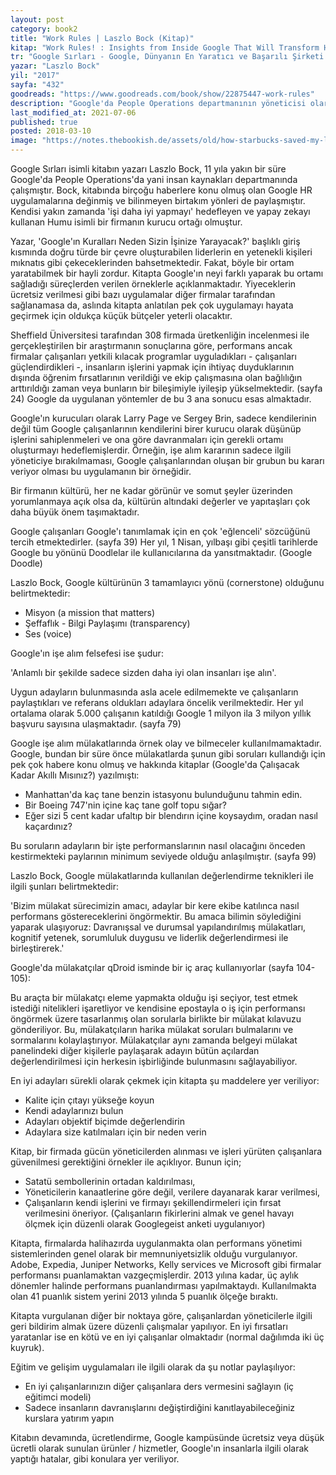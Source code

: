 ```yaml
---
layout: post  
category: book2  
title: "Work Rules | Laszlo Bock (Kitap)"  
kitap: "Work Rules! : Insights from Inside Google That Will Transform How You Live and Lead"  
tr: "Google Sırları - Google, Dünyanın En Yaratıcı ve Başarılı Şirketi Olabilmek İçin Neyi Farklı Yapıyor?"  
yazar: "Laszlo Bock"  
yil: "2017"  
sayfa: "432"  
goodreads: "https://www.goodreads.com/book/show/22875447-work-rules"
description: "Google'da People Operations departmanının yöneticisi olarak çalışan Laszlo Bock, Google'daki İK uygulamalarını anlatıyor."
last_modified_at: 2021-07-06
published: true
posted: 2018-03-10
image: "https://notes.thebookish.de/assets/old/how-starbucks-saved-my-life.jpg/assets/old/work-rules.jpg"
---
```


Google Sırları isimli kitabın yazarı Laszlo Bock, 11 yıla yakın bir süre Google'da People Operations'da yani insan kaynakları departmanında çalışmıştır. Bock, kitabında  birçoğu haberlere konu olmuş olan Google HR uygulamalarına değinmiş ve bilinmeyen birtakım yönleri de paylaşmıştır. Kendisi yakın zamanda 'işi daha iyi yapmayı' hedefleyen ve yapay zekayı kullanan Humu isimli bir firmanın kurucu ortağı olmuştur.  
  
Yazar, 'Google'ın Kuralları Neden Sizin İşinize Yarayacak?' başlıklı giriş kısmında doğru türde bir çevre oluşturabilen liderlerin en yetenekli kişileri mıknatıs gibi çekeceklerinden bahsetmektedir. Fakat, böyle bir ortam yaratabilmek bir hayli zordur. Kitapta Google'ın neyi farklı yaparak bu ortamı sağladığı süreçlerden verilen örneklerle açıklanmaktadır. Yiyeceklerin ücretsiz verilmesi gibi bazı uygulamalar diğer firmalar tarafından sağlanamasa da, aslında kitapta anlatılan pek çok uygulamayı hayata geçirmek için oldukça küçük bütçeler yeterli olacaktır.  
  
Sheffield Üniversitesi tarafından 308 firmada üretkenliğin incelenmesi ile gerçekleştirilen bir araştırmanın sonuçlarına göre, performans ancak firmalar çalışanları yetkili kılacak programlar uyguladıkları - çalışanları güçlendirdikleri -, insanların işlerini yapmak için ihtiyaç duyduklarının dışında öğrenim fırsatlarının verildiği ve ekip çalışmasına olan bağlılığın arttırıldığı zaman veya bunların bir bileşimiyle iyileşip yükselmektedir. (sayfa 24) Google da uygulanan yöntemler de bu 3 ana sonucu esas almaktadır.  
  
Google'ın kurucuları olarak Larry Page ve Sergey Brin, sadece kendilerinin değil tüm Google çalışanlarının kendilerini birer kurucu olarak düşünüp işlerini sahiplenmeleri ve ona göre davranmaları için gerekli ortamı oluşturmayı hedeflemişlerdir. Örneğin, işe alım kararının sadece ilgili yöneticiye bırakılmaması, Google çalışanlarından oluşan bir grubun bu kararı veriyor olması bu uygulamanın bir örneğidir.  
  
Bir firmanın kültürü, her ne kadar görünür ve somut şeyler üzerinden yorumlanmaya açık olsa da, kültürün altındaki değerler ve yapıtaşları çok daha büyük önem taşımaktadır.  
  
Google çalışanları Google'ı tanımlamak için en çok 'eğlenceli' sözcüğünü tercih etmektedirler. (sayfa 39) Her yıl, 1 Nisan, yılbaşı gibi çeşitli tarihlerde Google bu yönünü Doodlelar ile kullanıcılarına da yansıtmaktadır. (Google Doodle)  
  
Laszlo Bock, Google kültürünün 3 tamamlayıcı yönü (cornerstone) olduğunu belirtmektedir:  
- Misyon (a mission that matters)  
- Şeffaflık - Bilgi Paylaşımı (transparency)  
- Ses (voice)  
  
Google'ın işe alım felsefesi ise şudur:  
  
'Anlamlı bir şekilde sadece sizden daha iyi olan insanları işe alın'.  
  
Uygun adayların bulunmasında asla acele edilmemekte ve çalışanların paylaştıkları ve referans oldukları adaylara öncelik verilmektedir. Her yıl ortalama olarak 5.000 çalışanın katıldığı Google 1 milyon ila 3 milyon yıllık başvuru sayısına ulaşmaktadır. (sayfa 79)  
  
Google işe alım mülakatlarında örnek olay ve bilmeceler kullanılmamaktadır. Google, bundan bir süre önce mülakatlarda şunun gibi soruları kullandığı için pek çok habere konu olmuş ve hakkında kitaplar (Google'da Çalışacak Kadar Akıllı Mısınız?) yazılmıştı:  
  
- Manhattan'da kaç tane benzin istasyonu bulunduğunu tahmin edin.  
- Bir Boeing 747'nin içine kaç tane golf topu sığar?  
- Eğer sizi 5 cent kadar ufaltıp bir blendırın içine koysaydım, oradan nasıl kaçardınız?  
  
Bu soruların adayların bir işte performanslarının nasıl olacağını önceden kestirmekteki paylarının minimum seviyede olduğu anlaşılmıştır. (sayfa 99)  
  
Laszlo Bock, Google mülakatlarında kullanılan değerlendirme teknikleri ile ilgili şunları belirtmektedir:  
  
'Bizim mülakat sürecimizin amacı, adaylar bir kere ekibe katılınca nasıl performans göstereceklerini öngörmektir. Bu amaca bilimin söylediğini yaparak ulaşıyoruz: Davranışsal ve durumsal yapılandırılmış mülakatları, kognitif yetenek, sorumluluk duygusu ve liderlik değerlendirmesi ile birleştirerek.'
  
Google'da mülakatçılar qDroid isminde bir iç araç kullanıyorlar (sayfa 104-105):  
  
Bu araçta bir mülakatçı eleme yapmakta olduğu işi seçiyor, test etmek istediği nitelikleri işaretliyor ve kendisine epostayla o iş için performansı öngörmek üzere tasarlanmış olan sorularla birlikte bir mülakat kılavuzu gönderiliyor. Bu, mülakatçıların harika mülakat soruları bulmalarını ve sormalarını kolaylaştırıyor. Mülakatçılar aynı zamanda belgeyi mülakat panelindeki diğer kişilerle paylaşarak adayın bütün açılardan değerlendirilmesi için herkesin işbirliğinde bulunmasını sağlayabiliyor.  
  
En iyi adayları sürekli olarak çekmek için kitapta şu maddelere yer veriliyor:  
  
- Kalite için çıtayı yükseğe koyun  
- Kendi adaylarınızı bulun  
- Adayları objektif biçimde değerlendirin  
- Adaylara size katılmaları için bir neden verin  
  
Kitap, bir firmada gücün yöneticilerden alınması ve işleri yürüten çalışanlara güvenilmesi gerektiğini örnekler ile açıklıyor. Bunun için;  
  
- Satatü sembollerinin ortadan kaldırılması,  
- Yöneticilerin kanaatlerine göre değil, verilere dayanarak karar verilmesi,  
- Çalışanların kendi işlerini ve firmayı şekillendirmeleri için fırsat verilmesini öneriyor. (Çalışanların fikirlerini almak ve genel havayı ölçmek için düzenli olarak Googlegeist anketi uygulanıyor)  
  
Kitapta, firmalarda halihazırda uygulanmakta olan performans yönetimi sistemlerinden genel olarak bir memnuniyetsizlik olduğu vurgulanıyor. Adobe, Expedia, Juniper Networks, Kelly services ve Microsoft gibi firmalar performansı puanlamaktan vazgeçmişlerdir. 2013 yılına kadar, üç aylık dönemler halinde performans puanlandırması yapılmaktaydı. Kullanılmakta olan 41 puanlık sistem yerini 2013 yılında 5 puanlık ölçeğe bıraktı.  
  
Kitapta vurgulanan diğer bir noktaya göre, çalışanlardan yöneticilerle ilgili geri bildirim almak üzere düzenli çalışmalar yapılıyor. En iyi fırsatları yaratanlar ise en kötü ve en iyi çalışanlar olmaktadır (normal dağılımda iki üç kuyruk).  
  
Eğitim ve gelişim uygulamaları ile ilgili olarak da şu notlar paylaşılıyor:  
  
- En iyi çalışanlarınızın diğer çalışanlara ders vermesini sağlayın (iç eğitimci modeli)  
- Sadece insanların davranışlarını değiştirdiğini kanıtlayabileceğiniz kurslara yatırım yapın 

Kitabın devamında, ücretlendirme, Google kampüsünde ücretsiz veya düşük ücretli olarak sunulan ürünler / hizmetler, Google'ın insanlarla ilgili olarak yaptığı hatalar, gibi konulara yer veriliyor.  
  
